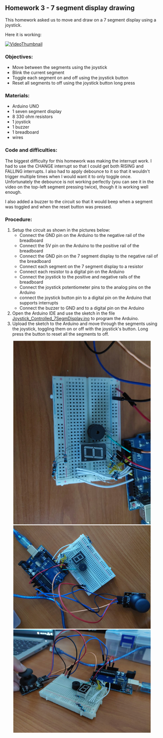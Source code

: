 ## Homework 3 - 7 segment display drawing

This homework asked us to move and draw on a 7 segment display using a joystick.

Here it is working:

[![VideoThumbnail](https://img.youtube.com/vi/lFQB_rZMXGM/hqdefault.jpg)](https://youtu.be/lFQB_rZMXGM)

### Objectives:

- Move between the segments using the joystick
- Blink the current segment
- Toggle each segment on and off using the joystick button
- Reset all segments to off using the joystick button long press

### Materials:

- Arduino UNO
- 1 seven segment display
- 8 330 ohm resistors
- 1 joystick
- 1 buzzer
- 1 breadboard
- wires

### Code and difficulties:

The biggest difficulty for this homework was making the interrupt work. I had to use the CHANGE interrupt so that I could get both RISING and FALLING interrupts.
I also had to apply debounce to it so that it wouldn't trigger multiple times when I would want it to only toggle once. Unfortunately the debounce is not working
perfectly (you can see it in the video on the top-left segment pressing twice), though it is working well enough.

I also added a buzzer to the circuit so that it would beep when a segment was toggled and when the reset button was pressed.

### Procedure:

1. Setup the circuit as shown in the pictures below:
   - Connect the GND pin on the Arduino to the negative rail of the breadboard
   - Connect the 5V pin on the Arduino to the positive rail of the breadboard
   - Connect the GND pin on the 7 segment display to the negative rail of the breadboard
   - Connect each segment on the 7 segment display to a resistor
   - Connect each resistor to a digital pin on the Arduino
   - Connect the joystick to the positive and negative rails of the breadboard
   - Connect the joystick potentiometer pins to the analog pins on the Arduino
   - connect the joystick button pin to a digital pin on the Arduino that supports interrupts
   - Connect the buzzer to GND and to a digital pin on the Arduino
2. Open the Arduino IDE and use the sketch in the file [Joystick_Controlled_7SegmDisplay.ino](Joystick_Controlled_7SegmDisplay/Joystick_Controlled_7SegmDisplay.ino) to program the Arduino.
3. Upload the sketch to the Arduino and move through the segments using the joystick, toggling them on or off with the joystick's button. Long press the button to reset all the segments to off.

<p align="middle" float="left">
  <img src="TopDownView.jpeg" width="450px" />
  <img src="TopDownViewFull.jpeg" width="450px" />
  <img src="SideView.jpeg" width="450px" />
</p>
